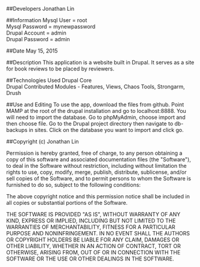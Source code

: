 ##Developers
Jonathan Lin

##Information
Mysql User = root
<br>
Mysql Password = mynewpassword
<br>
Drupal Account = admin
<br>
Drupal Password = admin

##Date
May 15, 2015


##Description
This application is a website built in Drupal. It serves as a site for book reviews to be placed by reviewers.


##Technologies Used
Drupal Core
<br>
Drupal Contributed Modules - Features, Views, Chaos Tools, Strongarm,
<br>
Drush




##Use and Editing
To use the app, download the files from github. Point MAMP at the root of the drupal installation and go to localhost:8888. You will need to import the database. Go to phpMyAdmin, choose import and then choose file. Go to the Drupal project directory then navigate to db-backups in sites. Click on the database you want to import and click go.



##Copyright (c) Jonathan Lin

Permission is hereby granted, free of charge, to any person obtaining a copy
of this software and associated documentation files (the "Software"), to deal
in the Software without restriction, including without limitation the rights
to use, copy, modify, merge, publish, distribute, sublicense, and/or sell
copies of the Software, and to permit persons to whom the Software is
furnished to do so, subject to the following conditions:

The above copyright notice and this permission notice shall be included in
all copies or substantial portions of the Software.

THE SOFTWARE IS PROVIDED "AS IS", WITHOUT WARRANTY OF ANY KIND, EXPRESS OR
IMPLIED, INCLUDING BUT NOT LIMITED TO THE WARRANTIES OF MERCHANTABILITY,
FITNESS FOR A PARTICULAR PURPOSE AND NONINFRINGEMENT. IN NO EVENT SHALL THE
AUTHORS OR COPYRIGHT HOLDERS BE LIABLE FOR ANY CLAIM, DAMAGES OR OTHER
LIABILITY, WHETHER IN AN ACTION OF CONTRACT, TORT OR OTHERWISE, ARISING FROM,
OUT OF OR IN CONNECTION WITH THE SOFTWARE OR THE USE OR OTHER DEALINGS IN
THE SOFTWARE.

